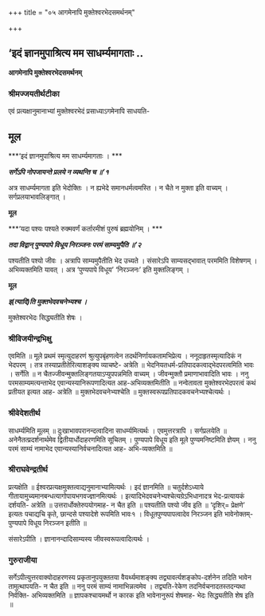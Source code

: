 +++
title = "०५ आगमेनापि मुक्तेश्वरभेदसमर्थनम्"

+++


## ‘इदं ज्ञानमुपाश्रित्य मम साधर्म्यमागताः ..

**आगमेनापि मुक्तेश्वरभेदसमर्थनम्**

### **श्रीमज्जयतीर्थटीका**

एवं प्रत्यक्षानुमानाभ्यां मुक्तेश्वरभेदं प्रसाध्याऽगमेनापि साधयति-

## **मूल**

***‘इदं ज्ञानमुपाश्रित्य मम साधर्म्यमागताः । ***

***सर्गेऽपि नोपजायन्ते प्रलये न व्यथन्ति च ॥’१***

अत्र साधर्म्यमागता इति भेदोक्तिः । न ह्यभेदे समानधर्मत्वमस्ति । न चैते न मुक्ता इति वाच्यम् । सर्गप्रलयाभावलिङ्गात् ।

**मूल**

***‘यदा पश्यः पश्यते रुक्मवर्णं कर्तारमीशं पुरुषं ब्रह्मयोनिम् । ***

***तदा विद्वान् पुण्यपापे विधूय निरञ्जनः परमं साम्यमुपैति ॥’२***

पश्यतीति पश्यो जीवः । अत्रापि साम्यमुपैतीति भेद उच्यते । संसारेऽपि साम्यसद्भावात् परममिति विशेषणम् । अभिव्यक्तमिति यावत् । अत्र ‘पुण्यपापे विधूय’ ‘निरञ्जनः’ इति मुक्तलिङ्गम् ।

**मूल**

***इ(त्यादि)ति मुक्तभेदवचनेभ्यश्च ।***

मुक्तेश्वरभेदः सिद्ध्यतीति शेषः ।

### **श्रीविजयीन्द्रभिक्षु**

एवमिति ॥ मूले प्रथमं स्मृत्युदाहरणं श्रुत्युपबृंहणत्वेन तदर्थनिर्णायकतामभिप्रेत्य । ननूदाहृतस्मृत्यादिकं न भेदपरम् । तत्र तस्याप्रतीतेरित्याशङ्क्य व्याचष्टे- अत्रेति ॥ भेदनियतधर्म-प्रतिपादकत्वाद्भेदपरत्वमिति भावः । सर्गेति ॥ न चैतज्जीवन्मुक्तलिङ्गतयाऽप्युपपन्नमिति वाच्यम् । जीवन्मुक्तौ प्रमाणाभावादिति भावः । ननु परमसाम्यमत्यन्ताभेद एवान्यस्यानिरूपणादित्यत आह-अभिव्यक्तमितीति ॥ नन्वेतावता मुक्तेश्वरभेदपरत्वं कथं प्रतीयत इत्यत आह- अत्रेति ॥ मुक्तभेदवचनेभ्यश्चेति ॥ मुक्तस्वरूपप्रतिपादकवचनेभ्यश्चेत्यर्थः ।

### **श्रीवेदेशतीर्थ**

साधर्म्यमिति मूलम् ॥ दुःखाभावपरानन्दत्वादिना साधर्म्यमित्यर्थः । एवमुत्तरत्रापि । सर्गप्रलयेति ॥ अनेनैतत्प्रदर्शनार्थमेव द्वितीयार्धोदाहरणमिति सूचितम् । पुण्यपापे विधूय इति मूले पुण्यमनिष्टमिति ज्ञेयम् । ननु परमं साम्यं नामाभेद एवान्यस्यानिर्वचनादित्यत आह- अभि-व्यक्तमिति ॥

### **श्रीराघवेन्द्रतीर्थ**

प्रत्यक्षेति ॥ ईश्वरप्रत्यक्षमुक्तत्वाद्यनुमानाभ्यामित्यर्थः । इदं ज्ञानमिति ॥ चतुर्दशेऽध्याये गीतायामुच्यमानबन्धत्यागोपायभगवज्ज्ञानमित्यर्थः । इत्यादिभेदवचनेभ्यश्चेत्यग्रेऽभिधानादत्र भेद-प्रत्यायकं दर्शयति- अत्रेति ॥ उत्तरार्धोक्तेरुपयोगमाह- न चैत इति ॥ पश्यतीति पश्यो जीव इति ॥ ‘दृशिर्= प्रेक्षणे’ इत्यतः पचाद्यचि कृते, छान्दसे पश्यादेशे रूपमिति भावः१ । विधूतपुण्यपापत्वादेव निरञ्जन इति भावेनोक्तम्- पुण्यपापे विधूय निरञ्जन इतीति ॥

संसारेऽपीति । ज्ञानानन्दादिसाम्यस्य जीवस्वरूपत्वादित्यर्थः ।

### **गुरुराजीया**

सर्गेऽपीत्युत्तरवाक्योदाहरणस्य प्रकृतानुपयुक्ततया वैयर्थ्यमाशङ्क्य तद्व्यावर्त्यशङ्कोप-दर्शनेन तदिति भावेन तामुत्थापयति- न चैत इति ॥ ननु परमं साम्यं नामाभिन्नत्वमेव । तद्व्यति-रेकेण तदनिर्वचनादतस्तदन्यथा निर्वक्ति- अभिव्यक्तमिति ॥ ज्ञापकश्चायमर्थो न कारक इति भावेनानुरूपं शेषमाह- भेदः सिद्ध्यतीति शेष इति ॥

